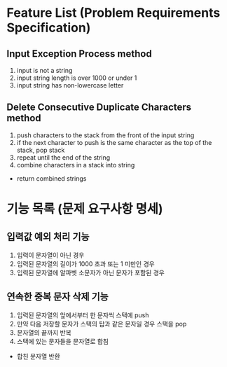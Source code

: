 # Feature List (Problem Requirements Specification)

## Input Exception Process method

1. input is not a string
2. input string length is over 1000 or under 1
3. input string has non-lowercase letter

## Delete Consecutive Duplicate Characters method

1. push characters to the stack from the front of the input string
2. if the next character to push is the same character as the top of the stack, pop stack
3. repeat until the end of the string
4. combine characters in a stack into string

- return combined strings

# 기능 목록 (문제 요구사항 명세)

## 입력값 예외 처리 기능

1. 입력이 문자열이 아닌 경우
2. 입력된 문자열의 길이가 1000 초과 또는 1 미만인 경우
3. 입력된 문자열에 알파벳 소문자가 아닌 문자가 포함된 경우

## 연속한 중복 문자 삭제 기능

1. 입력된 문자열의 앞에서부터 한 문자씩 스택에 push
2. 만약 다음 저장할 문자가 스택의 탑과 같은 문자일 경우 스택을 pop
3. 문자열의 끝까지 반복
4. 스택에 있는 문자들을 문자열로 합침

- 합친 문자열 반환